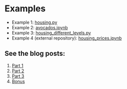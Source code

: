 # Examples

- Example 1: [housing.py](housing.py)
- Example 2: [avocados.ipynb](avocados.ipynb)
- Example 3: [housing_different_levels.py](housing_different_levels.py)
- Example 4 (external repository): [housing_prices.ipynb](https://github.com/mikekeith52/housing_prices/blob/main/housing_prices.ipynb)

## See the blog posts:
1. [Part 1](https://towardsdatascience.com/introducing-scalecast-a-forecasting-library-pt-1-33b556d9b019)
2. [Part 2](https://towardsdatascience.com/may-the-forecasts-be-with-you-introducing-scalecast-pt-2-692f3f7f0be5)
3. [Part 3](https://towardsdatascience.com/forecast-on-3-levels-introducing-scalecast-pt-3-eb725e0be6c9)
4. [Bonus](https://medium.com/codex/forecasting-home-prices-in-your-zip-code-ab9be2c33d0e)
